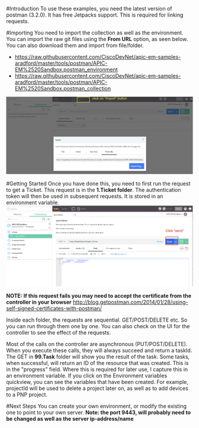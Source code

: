 #Introduction
To use these examples, you need the latest version of postman (3.2.0).
It has free Jetpacks support.  This is required for linking requests.

#Importing
You need to import the collection as well as the environment.  You can import the raw git files using the **From URL** option, as seen below.
You can also download them and import from file/folder.

* https://raw.githubusercontent.com/CiscoDevNet/apic-em-samples-aradford/master/tools/postman/APIC-EM%2520Sandbox.postman_environment
* https://raw.githubusercontent.com/CiscoDevNet/apic-em-samples-aradford/master/tools/postman/APIC-EM%2520Sandbox.postman_collection

![alt tag](images/importing.png)

#Getting Started
Once you have done this, you need to first run the request to get a Ticket.  This request is in the **1.Ticket folder**.
The authentication token will then be used in subsequent requests.  It is stored in an environment variable.
![alt tag](images/firstRequest.png)

**NOTE: If this request fails you may need to accept the certificate from the controller in your browser**
http://blog.getpostman.com/2014/01/28/using-self-signed-certificates-with-postman/


Inside each folder, the requests are sequential.  GET/POST/DELETE etc.  So you can run through them one by one.
You can also check on the UI for the controller to see the effect of the requests.

Most of the calls on the controller are asynchronous (PUT/POST/DELETE).  When you execute these calls, they will always
succeed and return a taskId.  The GET in **99.Task** folder will show you the result of the task.
Some tasks, when successful, will return an ID of the resource that was created.  This is in the "progress" field.
Where this is required for later use, I capture this in an environment variable.
If you click on the Environment variables quickview, you can see the variables that have been created.
For example, projectId will be used to delete a project later on, as well as to add devices to a PNP project.

#Next Steps
You can create your own environment, or modify the existing one to point to your own server.
**Note: the port 9443, will probably need to be changed as well as the server ip-address/name**
